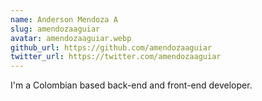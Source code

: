```yaml
---
name: Anderson Mendoza A
slug: amendozaaguiar
avatar: amendozaaguiar.webp
github_url: https://github.com/amendozaaguiar
twitter_url: https://twitter.com/amendozaaguiar
---
```


I'm a Colombian based back-end and front-end developer.
